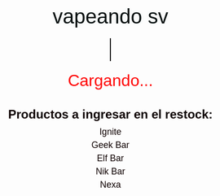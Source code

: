 <!DOCTYPE html>
<html lang="es">
<head>
  <meta charset="UTF-8">
  <title>volvemos</title>
  <meta name="viewport" content="width=device-width, initial-scale=1.0">
  <style>
    /* ===== Reset y tipografía ===== */
    @import url('https://fonts.googleapis.com/css2?family=Orbitron:wght@500&display=swap');
    html, body { margin: 0; padding: 0; height: 100%; overflow: hidden; }
    body {
      font-family: 'Orbitron', sans-serif;
      background: url('https://images.unsplash.com/photo-1446824505046-e43605ffb17f') 
        no-repeat center center fixed;
      background-size: cover;
      position: relative;
      color: #0e0303;
      text-align: center;
    }

    /* ===== Pájaros volando ===== */
    .bird-container {
      position: absolute;
      left: -10vw;
      transform: scale(0.4);
      animation: fly 20s linear infinite;
      pointer-events: none;
      z-index: 0;
    }
    .bird { 
      width: 88px; height: 125px;
      background: url('https://s3-us-west-2.amazonaws.com/s.cdpn.io/174479/bird-cells-new.svg') 
        no-repeat 0 0; background-size: auto 100%;
      animation: fly-cycle 1s steps(10) infinite;
    }
    @keyframes fly { 0% { left: -10vw } 100% { left: 110vw } }
    @keyframes fly-cycle { 100% { background-position: -900px 0 } }

    /* ===== Contenedor de contenido ===== */
    .main-content {
      position: relative;
      z-index: 1;
      padding: 80px 20px;
    }

    .brand {
      font-size: 2.5rem;
      color: #010c0c;
      text-shadow: 0 0 10px #f1f3f3, 0 0 20px #f6f8f8;
      margin-bottom: 20px;
    }

    /* ===== Máquina de escribir ===== */
    .typewriter {
      display: inline-block;
      overflow: hidden;
      border-right: 2px solid rgb(8, 0, 0);
      white-space: nowrap;
      width: 0; /* inicia en 0 */
      animation: typing 2s steps(8) forwards, blink-caret .75s step-end infinite;
      font-size: 2.5rem;
      color: #0c0404;
      margin: 0 auto 20px;
    }
    @keyframes typing {
      from { width: 0 }
      to   { width: 8ch } /* "Volvemos" tiene 8 caracteres */
    }
    @keyframes blink-caret {
      50% { border-color: transparent }
    }

    /* ===== Cuenta regresiva y lista ===== */
    #countdown {
      font-size: 2rem;
      color: red;
      margin-bottom: 30px;
    }
    h2 {
      font-size: 1.5rem;
      text-shadow: 0 0 5px rgb(243, 242, 242);
      margin-bottom: 10px;
    }
    ul {
      list-style: none;
      padding: 0;
      margin: 0 auto;
      max-width: 300px;
      font-size: 1.1rem;
      color: rgb(14, 1, 1);
    }
    ul li {
      margin: 5px 0;
      transition: color .3s;
    }
    ul li:hover {
      color: #0c0101;
    }
  </style>
</head>
<body>
  <!-- 3 pájaros con delays distintos -->
  <div class="bird-container" style="top:20%; animation-delay: 0s;">
    <div class="bird"></div>
  </div>
  <div class="bird-container" style="top:35%; animation-delay: 6s;">
    <div class="bird"></div>
  </div>
  <div class="bird-container" style="top:50%; animation-delay: 12s;">
    <div class="bird"></div>
  </div>

  <!-- Contenido principal -->
  <div class="main-content">
    <div class="brand">vapeando sv</div>
    <div class="typewriter">Volvemos</div>
    <div id="countdown">Cargando...</div>
    <h2>Productos a ingresar en el restock:</h2>
    <ul>
      <li>Ignite</li>
      <li>Geek Bar</li>
      <li>Elf Bar</li>
      <li>Nik Bar</li>
      <li>Nexa</li>
    </ul>
  </div>

  <!-- Script de cuenta regresiva -->
  <script>
    const target = new Date("June 1, 2025 00:00:00").getTime();
    const el = document.getElementById("countdown");
    setInterval(() => {
      const d = new Date().getTime(), diff = target - d;
      if (diff < 0) { el.innerText = "¡Ya volvimos!"; return; }
      const days = Math.floor(diff / 86400000),
            hrs  = Math.floor((diff % 86400000) / 3600000),
            mins = Math.floor((diff % 3600000) / 60000),
            secs = Math.floor((diff % 60000) / 1000);
      el.innerText = `${days}d ${hrs}h ${mins}m ${secs}s`;
    }, 1000);
  </script>
</body>
</html>
